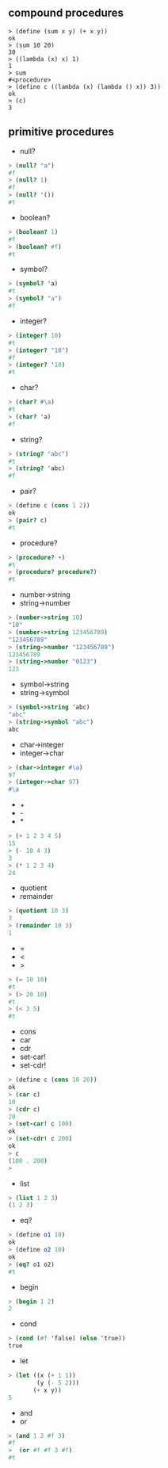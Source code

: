 ## compound procedures

```
> (define (sum x y) (+ x y))
ok
> (sum 10 20)
30
> ((lambda (x) x) 1)
1
> sum
#<procedure>
> (define c ((lambda (x) (lambda () x)) 3))
ok
> (c)
3
```


## primitive procedures

* null?

```scheme
> (null? "a")
#f
> (null? 1)
#f
> (null? '())
#t
```

* boolean?

```scheme
> (boolean? 1)
#f
> (boolean? #f)
#t
```

* symbol?

```scheme
> (symbol? 'a)                   
#t
> (symbol? "a")
#f
```

* integer?

```scheme
> (integer? 10)
#t
> (integer? "10")
#f
> (integer? '10)
#t
```

* char?

```scheme
> (char? #\a)
#t
> (char? 'a)
#f
```

* string?

```scheme
> (string? "abc")
#t
> (string? 'abc)
#f
```

* pair?

```scheme
> (define c (cons 1 2))
ok
> (pair? c)
#t
```

* procedure?

```scheme
> (procedure? +)
#t
> (procedure? procedure?)
#t
```

* number->string
* string->number

```scheme
> (number->string 10)
"10"
> (number->string 123456789)
"123456789"
> (string->number "123456789")
123456789
> (string->number "0123")
123
```

* symbol->string
* string->symbol

```scheme
> (symbol->string 'abc)
"abc"
> (string->symbol "abc")
abc
```

* char->integer
* integer->char

```scheme
> (char->integer #\a)
97
> (integer->char 97)
#\a
```

* \+
* \-
* \*

```scheme
> (+ 1 2 3 4 5)
15
> (- 10 4 3)
3
> (* 1 2 3 4)
24
```

* quotient
* remainder

```scheme
> (quotient 10 3)
3
> (remainder 10 3)
1
```

* =
* <
* \>

```scheme
> (= 10 10)
#t
> (> 20 10)
#t
> (< 3 5)
#t
```

* cons
* car
* cdr
* set-car!
* set-cdr!

```scheme
> (define c (cons 10 20))
ok
> (car c)
10
> (cdr c)
20
> (set-car! c 100)
ok
> (set-cdr! c 200)
ok
> c
(100 . 200)
> 
```

* list

```scheme
> (list 1 2 3)
(1 2 3)
```

* eq?

```scheme
> (define o1 10)
ok
> (define o2 10)
ok
> (eq? o1 o2)
#t
```

* begin
```scheme
> (begin 1 2)
2
```

* cond
```scheme
> (cond (#f 'false) (else 'true))
true
```

* let
```scheme
> (let ((x (+ 1 1))
        (y (- 5 2)))
       (+ x y))
5
```

* and
* or
```scheme
> (and 1 2 #f 3)
#f
>  (or #f #f 3 #f)
#t
```
